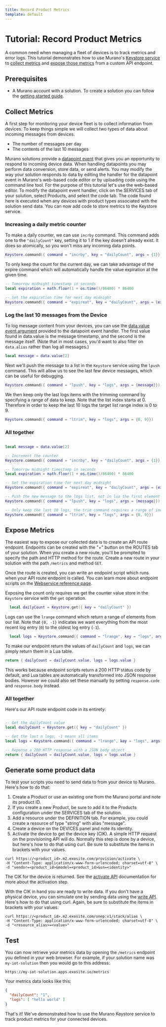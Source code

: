 ```yaml
---
title: Record Product Metrics
template: default
---
```


# Tutorial: Record Product Metrics

A common need when managing a fleet of devices is to track metrics and error logs. This tutorial demonstrates how to use Murano's [Keystore service](../../services/keystore#) to [collect metrics](#collect-metrics) and [expose those metrics](#expose-metrics) from a custom API endpoint.

## Prerequisites

* A Murano account with a solution. To create a solution you can follow the [getting started guide](../../get-started/solutions/exampleapp/#).


## Collect Metrics

A first step for monitoring your device fleet is to collect information from devices. To keep things simple we will collect two types of data about incoming messages from devices.

* The number of messages per day
* The contents of the last 10 messages

Murano solutions provide a [datapoint event](../../services/device/#datapoint) that gives you an opportunity to respond to incoming device data. When handling datapoints you may perform data conversion, store data, or send alerts. You may modify the way your solution responds to data by editing the handler for the datapoint event in Murano's web-based code editor or by uploading code using the command line tool. For the purpose of this tutorial let's use the web-based editor. To modify the datapoint event handler, click on the SERVICES tab of your solution, select Products, and select the code tab. The code found here is executed when any devices with product types associated with the solution send data. You can now add code to store metrics to the Keystore service.

### Increasing a daily metric counter

To make a daily counter, we can use `incrby` command. This command adds one to the `"dailyCount"` key, setting it to 1 if the key doesn't already exist. It does so atomically, so you won't miss any incoming data points.

```lua
Keystore.command({ command = "incrby", key = "dailyCount", args = {1}})
```

To only keep the count for the current day, we can take advantage of the expire command which will automatically handle the value expiration at the given time.

```lua
-- Tomorrow midnight timestamp in seconds
local expiration = math.floor(1 + os.time()/86400) * 86400

-- Set the expiration time for next day midnight
Keystore.command({ command = "expireat", key = "dailyCount", args = {expiration} })
```

### Log the last 10 messages from the Device

To log message content from your devices, you can use the [data.value event argument](../../services/device/#datapoint) provided to the datapoint event handler. The first value found in data.value is the message timestamp, and the second is the message itself. (Note that in most cases, you'd want to also filter on `data.alias` rather than log all messages.)

```lua
local message = data.value[2]
```

Next we'll push the message to a list in the `Keystore` service using the `lpush` command. This will allow us to see the last few device messages, which can be useful for debugging.

```lua
Keystore.command({ command = "lpush", key = "logs", args = {message}})
```

We then keep only the last logs items with the trimming command by specifying a range of data to keep. Note that the list index starts at 0.
Therefore in order to keep the last 10 logs the target list range index is 0 to 9.

```lua
Keystore.command({ command = "ltrim", key = "logs", args = {0, 9}})
```

### All together

```lua

local message = data.value[2]

-- Increment the counter
Keystore.command({ command = "incrby", key = "dailyCount", args = {1}})

-- Tomorrow midnight timestamp in seconds
local expiration = math.floor(1 + os.time()/86400) * 86400

-- Set the expiration time for next day midnight
Keystore.command({ command = "expireat", key = "dailyCount", args = {expiration} })

-- Push the new message to the logs list, not in lua the first element start at index 1
Keystore.command({ command = "lpush", key = "logs", args = {message}})

-- Only keep the last 10 logs, the trim command requires a range of index to keep (starting with 0).
Keystore.command({ command = "ltrim", key = "logs", args = {0, 9}})

```


## Expose Metrics

The easiest way to expose our collected data is to create an API route endpoint. Endpoints can be created with the "+" button on the ROUTES tab of your solution. When you create a new route, you'll be prompted to specify the path and HTTP method for the route. Create a new route in your solution with the path `/metrics` and method `GET`.

Once the route is created, you can write an endpoint script which runs when your API route endpoint is called. You can learn more about endpoint scripts on the [Webservice reference page](../../services/webservice).

Exposing the count only requires we get the counter value store in the `Keystore` service with the `get` operation.

```lua
  local dailyCount = Keystore.get({ key = "dailyCount" })
```

Logs can use the `lrange` command which return a range of elements from our list. Note that `{0, -1}` indicates we want everything from the most recent log entry (`0`) to the oldest log entry (`-1`).

```lua
  local logs = Keystore.command({ command = "lrange", key = "logs", args = {0, -1}})
```

To make our endpoint return the values of `dailyCount` and `logs`, we can simply return them in a Lua table. 

```lua
return { dailyCount = dailyCount.value, logs = logs.value }
```

This works because endpoint scripts return a 200 HTTP status code by default, and Lua tables are automatically transformed into JSON response bodies. However we could also set these manually by setting `response.code` and `response.body` instead.

### All together

Here's our API route endpoint code in its entirety:

```lua

-- Get the dailyCount value
local dailyCount = Keystore.get({ key = "dailyCount" })

-- Get the last n logs, -1 means all items
local logs = Keystore.command({ command = "lrange", key = "logs", args = {0, -1}})

-- Reponse a 200 HTTP response with a JSON body object
return { dailyCount = dailyCount.value, logs = logs.value }

```

## Generate some product data

To test your scripts you need to send data to from your device to Murano. Here's how to do that:

1. Create a Product or use an existing one from the Murano portal and note its product ID.
2. If you create a new Product, be sure to add it to the Products configuration under the SERVICES tab of the solution.
3. Add a resource under the DEFINITION tab. For example, you could create a resource of type "string" with alias "message".
4. Create a device on the DEVICES panel and note its identity.
5. Activate the device to get the device key (CIK). A simple HTTP request on the provisioning API will do. Normally this step is done by a device, but here's how to do that using curl. Be sure to substitute the items in brackets with your values.

```
curl https://<product_id>.m2.exosite.com/provision/activate \
-H "Content-Type: application/x-www-form-urlencoded; charset=utf-8" \
-d "vendor=<product_id>&model=<product_id>&sn=<identity>"
```

The CIK for the device is returned. See the [activate API](../../products/device_api/http/#activate) documentation for more about the activation step.

With the CIK in hand you are ready to write data. If you don't have a physical device, you can simulate one by sending data using the [write API](../../products/device_api/http#write). Here's how to do that using curl. Again, be sure to substitute the items in brackets with your values.

```
curl https://<product_id>.m2.exosite.com/onep:v1/stack/alias \
-H "Content-Type: application/x-www-form-urlencoded; charset=utf-8" \
-d "<resource_alias>=<value>"
```

## Test

You can now retrieve your metrics data by opening the `/metrics` endpoint you defined in your web browser. For example, if your solution name was `my-iot-solution` then you would go to this address:

```
https://my-iot-solution.apps.exosite.io/metrics
```

Your metrics data looks like this:

```JSON
{
  "dailyCount": "1",
  "logs": [ "hello world" ]
}
```

That's it! We've demonstrated how to use the Murano Keystore service to track product metrics for your connected devices.
